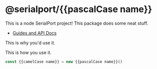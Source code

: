 # @serialport/{{pascalCase name}}

This is a node SerialPort project! This package does some neat stuff.

- [Guides and API Docs](https://serialport.io/)

This is why you'd use it.

This is how you use it.
```js
const {{camelCase name}} = new {{pascalCase name}}()

```
